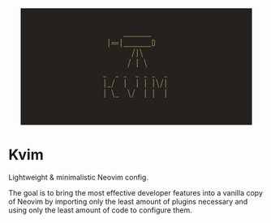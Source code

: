 <div align="center">
  <img src="/assets/images/logo.png">
</div>

# Kvim

Lightweight & minimalistic Neovim config. 

The goal is to bring the most effective developer features into a vanilla copy of Neovim by importing only the least amount of plugins necessary and using only the least amount of code to configure them.
